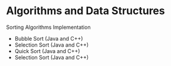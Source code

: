 # Algorithms and Data Structures
Sorting Algorithms Implementation
- Bubble Sort (Java and C++)
- Selection Sort (Java and C++)
- Quick Sort (Java and C++)
- Selection Sort (Java and C++)

